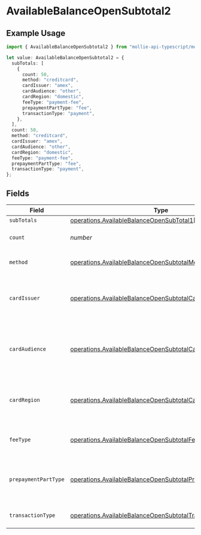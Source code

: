 # AvailableBalanceOpenSubtotal2

## Example Usage

```typescript
import { AvailableBalanceOpenSubtotal2 } from "mollie-api-typescript/models/operations";

let value: AvailableBalanceOpenSubtotal2 = {
  subTotals: [
    {
      count: 50,
      method: "creditcard",
      cardIssuer: "amex",
      cardAudience: "other",
      cardRegion: "domestic",
      feeType: "payment-fee",
      prepaymentPartType: "fee",
      transactionType: "payment",
    },
  ],
  count: 50,
  method: "creditcard",
  cardIssuer: "amex",
  cardAudience: "other",
  cardRegion: "domestic",
  feeType: "payment-fee",
  prepaymentPartType: "fee",
  transactionType: "payment",
};
```

## Fields

| Field                                                                                                                                    | Type                                                                                                                                     | Required                                                                                                                                 | Description                                                                                                                              | Example                                                                                                                                  |
| ---------------------------------------------------------------------------------------------------------------------------------------- | ---------------------------------------------------------------------------------------------------------------------------------------- | ---------------------------------------------------------------------------------------------------------------------------------------- | ---------------------------------------------------------------------------------------------------------------------------------------- | ---------------------------------------------------------------------------------------------------------------------------------------- |
| `subTotals`                                                                                                                              | [operations.AvailableBalanceOpenSubTotal1](../../models/operations/availablebalanceopensubtotal1.md)[]                                   | :heavy_minus_sign:                                                                                                                       | N/A                                                                                                                                      |                                                                                                                                          |
| `count`                                                                                                                                  | *number*                                                                                                                                 | :heavy_minus_sign:                                                                                                                       | Number of transactions of this type                                                                                                      | 50                                                                                                                                       |
| `method`                                                                                                                                 | [operations.AvailableBalanceOpenSubtotalMethod2](../../models/operations/availablebalanceopensubtotalmethod2.md)                         | :heavy_minus_sign:                                                                                                                       | Payment type of the transactions                                                                                                         | creditcard                                                                                                                               |
| `cardIssuer`                                                                                                                             | [operations.AvailableBalanceOpenSubtotalCardIssuer2](../../models/operations/availablebalanceopensubtotalcardissuer2.md)                 | :heavy_minus_sign:                                                                                                                       | In case of payments transactions with card, the card issuer will be available                                                            | amex                                                                                                                                     |
| `cardAudience`                                                                                                                           | [operations.AvailableBalanceOpenSubtotalCardAudience2](../../models/operations/availablebalanceopensubtotalcardaudience2.md)             | :heavy_minus_sign:                                                                                                                       | In case of payments trnsactions with card, the card audience will be available.                                                          | other                                                                                                                                    |
| `cardRegion`                                                                                                                             | [operations.AvailableBalanceOpenSubtotalCardRegion2](../../models/operations/availablebalanceopensubtotalcardregion2.md)                 | :heavy_minus_sign:                                                                                                                       | In case of payments transactions with card, the card region will be available.                                                           | domestic                                                                                                                                 |
| `feeType`                                                                                                                                | [operations.AvailableBalanceOpenSubtotalFeeType2](../../models/operations/availablebalanceopensubtotalfeetype2.md)                       | :heavy_minus_sign:                                                                                                                       | Present when the transaction represents a fee.                                                                                           | payment-fee                                                                                                                              |
| `prepaymentPartType`                                                                                                                     | [operations.AvailableBalanceOpenSubtotalPrepaymentPartType2](../../models/operations/availablebalanceopensubtotalprepaymentparttype2.md) | :heavy_minus_sign:                                                                                                                       | Prepayment part: fee itself, reimbursement, discount, VAT or rounding compensation.                                                      | fee                                                                                                                                      |
| `transactionType`                                                                                                                        | [operations.AvailableBalanceOpenSubtotalTransactionType2](../../models/operations/availablebalanceopensubtotaltransactiontype2.md)       | :heavy_minus_sign:                                                                                                                       | Represents the transaction type                                                                                                          | payment                                                                                                                                  |